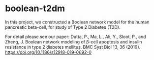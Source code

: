 # boolean-t2dm
In this project, we constructed a Boolean network model for the human pancreatic beta-cell, for study of Type 2 Diabetes (T2D).

For detail please see our paper:
Dutta, P., Ma, L., Ali, Y., Sloot, P., and Zheng, J. 
Boolean network modeling of β-cell apoptosis and insulin resistance in type 2 diabetes mellitus. 
BMC Syst Biol 13, 36 (2019). 
https://doi.org/10.1186/s12918-019-0692-0


